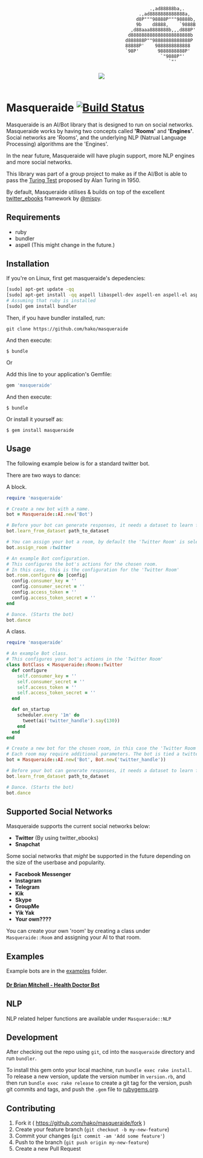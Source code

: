 ```
											         .,ad88888ba,.
											     .,ad8888888888888a,
											    d8P"""98888P"""98888b,
											    9b    d8888,    `9888B
											  ,d88aaa8888888b,,,d888P'
											 d8888888888888888888888b
											d888888P""98888888888888P
											88888P'    9888888888888
											`98P'       9888888888P'
											             `"9888P"'
											                `"'
```

<h3 align="center">
  <img src="https://github.com/hako/masqueraide/tree/master/assets/logo/logo.png">
  <br><br>
</h3>

# Masqueraide [![Build Status](https://travis-ci.com/hako/masqueraide.svg?token=bJfam1KHVz8SidpzxUbF&branch=master)](https://travis-ci.com/hako/masqueraide)

Masqueraide is an AI/Bot library that is designed to run on social networks. Masqueraide works by having two concepts called **'Rooms'** and **'Engines'**. Social networks are 'Rooms', and the underlying NLP (Natrual Language Processing) algorithms are the 'Engines'.

In the near future, Masqueraide will have plugin support, more NLP engines and more social networks.

This library was part of a group project to make as if the AI/Bot is able to pass the [Turing Test](https://en.wikipedia.org/wiki/Turing_test) proposed by Alan Turing in 1950.

By default, Masqueraide utilises & builds on top of the excellent [twitter_ebooks](https://github.com/mispy/twitter_ebooks) framework by [@mispy](http://github.com/mispy).


## Requirements

+ ruby
+ bundler
+ aspell (This might change in the future.)

## Installation

If you're on Linux, first get masqueraide's depedencies:

```sh
[sudo] apt-get update -qq
[sudo] apt-get install -qq aspell libaspell-dev aspell-en aspell-el aspell-nl
# Assuming that ruby is installed
[sudo] gem install bundler
```

Then, if you have bundler installed, run:

`git clone https://github.com/hako/masqueraide`

And then execute:

    $ bundle
	
Or

Add this line to your application's Gemfile:

```ruby
gem 'masqueraide'
```

And then execute:

    $ bundle

Or install it yourself as:

    $ gem install masqueraide

## Usage

The following example below is for a standard twitter bot.

There are two ways to dance:

A block.

```ruby
require 'masqueraide'

# Create a new bot with a name.
bot = Masqueraide::AI.new('Bot')

# Before your bot can generate responses, it needs a dataset to learn from.
bot.learn_from_dataset path_to_dataset

# You can assign your bot a room, by default the 'Twitter Room' is selected.
bot.assign_room :twitter

# An example Bot configuration.
# This configures the bot's actions for the chosen room.
# In this case, this is the configuration for the 'Twitter Room'
bot.room.configure do |config|
  config.consumer_key = ''
  config.consumer_secret = ''
  config.access_token = ''
  config.access_token_secret = ''
end

# Dance. (Starts the bot)
bot.dance
```

A class.

```ruby
require 'masqueraide'

# An example Bot class.
# This configures your bot's actions in the 'Twitter Room'
class BotClass < Masqueraide::Room::Twitter
  def configure
    self.consumer_key = ''
    self.consumer_secret = ''
    self.access_token = ''
    self.access_token_secret = ''
  end

  def on_startup
    scheduler.every '1m' do
      tweet(ai('twitter_handle').say(130))
    end
  end
end

# Create a new bot for the chosen room, in this case the 'Twitter Room'
# Each room may require additional parameters. The bot is tied a twitter handle.
bot = Masqueraide::AI.new('Bot', Bot.new('twitter_handle'))

# Before your bot can generate responses, it needs a dataset to learn from.
bot.learn_from_dataset path_to_dataset

# Dance. (Starts the bot)
bot.dance
```

## Supported Social Networks

Masqueraide supports the current social networks below:

+ **Twitter** (By using twitter_ebooks)
+ **Snapchat**

Some social networks that _might_ be supported in the future depending on the size of the userbase and popularity.

+ **Facebook Messenger**
+ **Instagram**
+ **Telegram**
+ **Kik**
+ **Skype**
+ **GroupMe**
+ **Yik Yak**
+ **Your own????**


You can create your own 'room' by creating a class under `Masqueraide::Room` and assigning your AI to that room.

## Examples

Example bots are in the [examples](https://github.com/hako/masqueraide/tree/master/examples/drbrianmitchell) folder.
#### [Dr Brian Mitchell - Health Doctor Bot](https://github.com/hako/masqueraide/tree/master/examples/drbrianmitchell)

## NLP

NLP related helper functions are available under `Masqueraide::NLP`

## Development

After checking out the repo using `git`, cd into the `masqueraide` directory and run `bundler`.

To install this gem onto your local machine, run `bundle exec rake install`. To release a new version, update the version number in `version.rb`, and then run `bundle exec rake release` to create a git tag for the version, push git commits and tags, and push the `.gem` file to [rubygems.org](https://rubygems.org).

## Contributing

1. Fork it ( https://github.com/hako/masqueraide/fork )
2. Create your feature branch (`git checkout -b my-new-feature`)
3. Commit your changes (`git commit -am 'Add some feature'`)
4. Push to the branch (`git push origin my-new-feature`)
5. Create a new Pull Request
